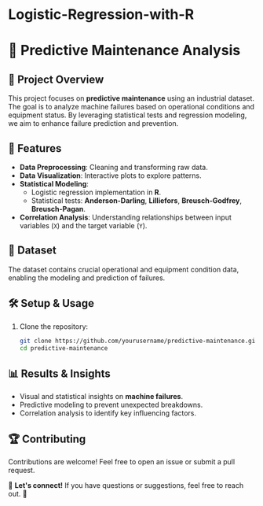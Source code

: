    # Logistic-Regression-with-R

# 🔧 Predictive Maintenance Analysis

## 📌 Project Overview
This project focuses on **predictive maintenance** using an industrial dataset. The goal is to analyze machine failures based on operational conditions and equipment status. By leveraging statistical tests and regression modeling, we aim to enhance failure prediction and prevention.

## 🚀 Features
- **Data Preprocessing**: Cleaning and transforming raw data.
- **Data Visualization**: Interactive plots to explore patterns.
- **Statistical Modeling**:
  - Logistic regression implementation in **R**.
  - Statistical tests: **Anderson-Darling**, **Lilliefors**, **Breusch-Godfrey**, **Breusch-Pagan**.
- **Correlation Analysis**: Understanding relationships between input variables (`X`) and the target variable (`Y`).

## 📂 Dataset
The dataset contains crucial operational and equipment condition data, enabling the modeling and prediction of failures.

## 🛠️ Setup & Usage
1. Clone the repository:
   ```sh
   git clone https://github.com/yourusername/predictive-maintenance.git
   cd predictive-maintenance
   ```

## 📊 Results & Insights
- Visual and statistical insights on **machine failures**.
- Predictive modeling to prevent unexpected breakdowns.
- Correlation analysis to identify key influencing factors.

## 🏆 Contributing
Contributions are welcome! Feel free to open an issue or submit a pull request.


📩 **Let's connect!** If you have questions or suggestions, feel free to reach out. 🚀

